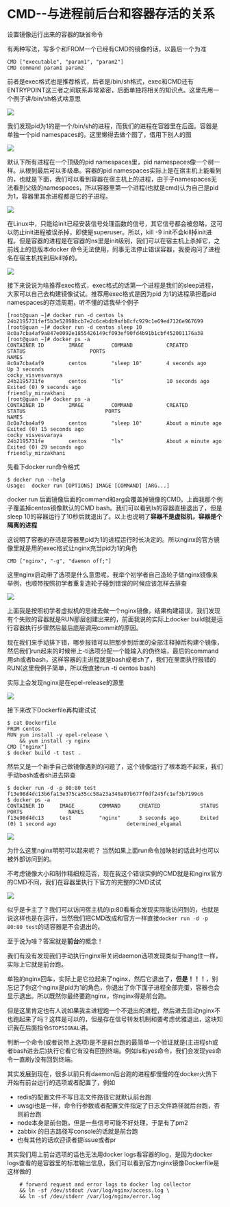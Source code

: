 # CMD--与进程前后台和容器存活的关系

设置镜像运行出来的容器的缺省命令

有两种写法，写多个和FROM一个已经有CMD的镜像的话，以最后一个为准

```text
CMD ["executable", "param1", "param2"] 
CMD command param1 param2 
```

前者是exec格式也是推荐格式，后者是/bin/sh格式，exec和CMD还有ENTRYPOINT这三者之间联系非常紧密，后面单独将相关的知识点。这里先用一个例子讲/bin/sh格式啥意思

![](../../.gitbook/assets/image%20%2844%29.png)

我们发现pid为1的是一个/bin/sh的进程，而我们的进程在容器里在后面。容器是单独一个pid namespaces的。这里懒得去做个图了，借用下别人的图

![](../../.gitbook/assets/image%20%289%29.png)

默认下所有进程在一个顶级的pid namespaces里，pid namespaces像一个树一样。从根到最后可以多级串。容器的pid namespaces实际上是在宿主机上能看到的，也就是下面，我们可以看到容器在宿主机上的进程，由于子namespaces无法看到父级的namespaces，所以容器里第一个进程\(也就是cmd\)认为自己是pid为1，容器里其余进程都是它的子进程。

![](../../.gitbook/assets/image%20%2815%29.png)

在Linux中，只能给init已经安装信号处理函数的信号，其它信号都会被忽略，这可以防止init进程被误杀掉，即使是superuser。所以，kill -9 init不会kill掉init进程。但是容器的进程是在容器的ns里是init级别，我们可以在宿主机上杀掉它，之前线上的低版本docker 命令无法使用，同事无法停止错误容器，我便询问了进程名在宿主机找到后kill掉的。

![](../../.gitbook/assets/image%20%2870%29.png)

接下来说说为啥推荐exec格式，exec格式的话第一个进程是我们的sleep进程，大家可以自己去构建镜像试试。推荐用exec格式是因为pid 为1的进程承担着pid namespaces的存活周期，听不懂的话我举个例子

```text
[root@guan ~]# docker run -d centos ls
24b2195731fef5b3e52898bcb7e2c6cebdb9afb8cfc929c1e69ed7126e967699
[root@guan ~]# docker run -d centos sleep 10
8c0a7cba4af9a847e0092e1855426149cf093ef90fd4b91b1cbf452001176a38
[root@guan ~]# docker ps -a
CONTAINER ID        IMAGE         COMMAND           CREATED             STATUS                     PORTS                                      NAMES
8c0a7cba4af9        centos        "sleep 10"        4 seconds ago       Up 3 seconds                                                     cocky_visvesvaraya
24b2195731fe        centos        "ls"              10 seconds ago      Exited (0) 9 seconds ago                                         friendly_mirzakhani
[root@guan ~]# docker ps -a
CONTAINER ID        IMAGE         COMMAND           CREATED              STATUS                          PORTS                                      NAMES
8c0a7cba4af9        centos        "sleep 10"        About a minute ago   Exited (0) 15 seconds ago                                       cocky_visvesvaraya
24b2195731fe        centos        "ls"              About a minute ago   Exited (0) 29 seconds ago                                       friendly_mirzakhani
```

先看下docker run命令格式

```text
$ docker run --help
Usage:	docker run [OPTIONS] IMAGE [COMMAND] [ARG...]
```

docker run 后面镜像后面的command和arg会覆盖掉镜像的CMD。上面我那个例子覆盖掉centos镜像默认的CMD bash。我们可以看到ls的容器直接退出了，但是sleep 10的容器运行了10秒后就退出了。以上也说明了**容器不是虚拟机，容器是个隔离的进程**

这说明了容器的存活是容器里pid为1的进程运行时长决定的。所以nginx的官方镜像里就是用的exec格式让nginx充当pid为1的角色

```text
CMD ["nginx", "-g", "daemon off;"]
```

这里nginx启动带了选项是什么意思呢，我举个初学者自己造轮子做nginx镜像来举例，也顺带按照初学者重复造轮子碰到错误的时候应该怎样去排查

![](../../.gitbook/assets/image%20%2854%29.png)

上面我是按照初学者虚拟机的思维去做一个nginx镜像，结果构建错误，我们发现有个失败的容器就是RUN那层创建出来的，前面我说的实际上docker build就是运行容器执行步骤然后最后底层调用commit的原因。

现在我们来手动排下错，哪步报错可以把那步到后面的全部注释掉后构建个镜像，然后我们run起来的时候带上-ti选项分配一个能输入的伪终端，最后的command用sh或者bash，这样容器的主进程就是bash或者sh了，我们在里面执行报错的RUN\(这里我例子简单，所以我直接run -ti centos bash\)

实际上会发现nginx是在epel-release的源里

![](../../.gitbook/assets/image%20%2864%29.png)

接下来改下Dockerfile再构建试试

```text
$ cat Dockerfile
FROM centos
RUN yum install -y epel-release \
    && yum install -y nginx
CMD ["nginx"]
$ docker build -t test .
```

然后又是一个新手自己做镜像遇到的问题了，这个镜像运行了根本跑不起来，我们手动bash或者sh进去排查

```text
$ docker run -d -p 80:80 test
f13e98d4dc13b6fa13e375ca35cc58a23a340a07b677f0df245fc1ef3b7199c6
$ docker ps -a
CONTAINER ID     IMAGE        COMMAND      CREATED             STATUS                    PORTS               NAMES
f13e98d4dc13     test         "nginx"      3 seconds ago       Exited (0) 1 second ago                       determined_elgamal
```

![](../../.gitbook/assets/image%20%2851%29.png)

为什么这里nginx明明可以起来呢？  当然如果上面run命令加映射的话此时也可以被外部访问到的。

不考虑镜像大小和制作精细规范否，现在我这个错误实例的CMD就是和nginx官方的CMD不同，我们在容器里执行下官方的完整的CMD试试

![](../../.gitbook/assets/image%20%2862%29.png)

似乎是卡主了？我们可以访问宿主机的ip:80看看会发现实际能访问到的，也就是说这样也是在运行，当然我们把CMD改成和官方一样直接`docker run -d -p 80:80 test`的话容器是不会退出的。

至于说为啥？答案就是**前台**的概念！

我们有没有发现我们手动执行nginx带关闭daemon选项发现类似于hang住一样，实际上它就是前台跑。

单独的nginx回车，实际上是它拉起来了nginx，然后它退出了，**但是！！！**，别忘记了你这个nginx是pid为1的角色，你退出了你下面子进程全部完蛋，容器也会显示退出。所以既然你最终要跑nginx，你nginx得是前台跑。

但是这里肯定也有人说如果我主进程跑一个不退出的进程，然后进去启动nginx不也跑起来了吗？这样是可以的，但是存在信号转发机制和要考虑优雅退出，这块知识我在后面指令`STOPSIGNAL`讲。

判断一个命令\(或者说带上选项\)是不是前台跑的最简单一个验证就是\(主进程sh或者bash进去后\)执行它看它有没有回到终端。例如ls和yes命令，我们会发现yes命令一直刷y没有回到终端。

其实发展到现在，很多以前只有daemon后台跑的进程都慢慢的在docker火热下开始有前台运行的选项或者配置了，例如

* redis的配置文件不写日志文件路径它就默认前台跑
* uwsgi也是一样，命令行参数或者配置文件指定了日志文件路径就后台跑，否则前台跑
* node本身是前台跑，但是一些信号可能不好处理，于是有了pm2
* zabbix 的日志路径写console的话就是前台跑
* 也有其他的话欢迎读者提issue或者pr

其实我们用上前台选项的话也无法用docker logs看容器的log，是因为docker logs查看的是容器里的标准输出信息，我们可以看到官方nginx镜像Dockerfile是这样做的

```text
	# forward request and error logs to docker log collector
	&& ln -sf /dev/stdout /var/log/nginx/access.log \
	&& ln -sf /dev/stderr /var/log/nginx/error.log
```



